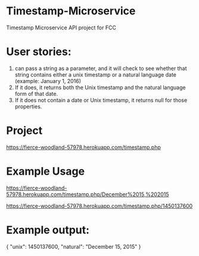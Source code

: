 # Timestamp-Microservice

Timestamp Microservice API project for FCC 

# User stories:
1. can pass a string as a parameter, and it will check to see whether that string contains either a unix timestamp or a natural language date (example: January 1, 2016)
2. If it does, it returns both the Unix timestamp and the natural language form of that date.
3. If it does not contain a date or Unix timestamp, it returns null for those properties.

# Project

  https://fierce-woodland-57978.herokuapp.com/timestamp.php

# Example Usage
  https://fierce-woodland-57978.herokuapp.com/timestamp.php/December%2015,%202015
  
  https://fierce-woodland-57978.herokuapp.com/timestamp.php/1450137600
  
 # Example output:
  { "unix": 1450137600, "natural": "December 15, 2015" }
